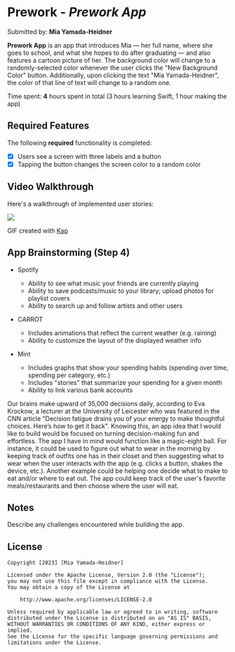 # Prework - *Prework App*

Submitted by: **Mia Yamada-Heidner**

**Prework App** is an app that introduces Mia — her full name, where she goes to school, and what she hopes to do after graduating — and also features a cartoon picture of her. The background color will change to a randomly-selected color whenever the user clicks the "New Background Color" button. Additionally, upon clicking the text "Mia Yamada-Heidner", the color of that line of text will change to a random one. 

Time spent: **4** hours spent in total (3 hours learning Swift, 1 hour making the app)

## Required Features

The following **required** functionality is completed:

- [X] Users see a screen with three labels and a button
- [X] Tapping the button changes the screen color to a random color
 
## Video Walkthrough

Here's a walkthrough of implemented user stories:

![](/Prework.gif)

<!-- Replace this with whatever GIF tool you used! -->
GIF created with [Kap](https://getkap.co/)
<!-- Recommended tools:
[Kap](https://getkap.co/) for macOS
[ScreenToGif](https://www.screentogif.com/) for Windows
[peek](https://github.com/phw/peek) for Linux. -->

## App Brainstorming (Step 4)
- Spotify 
    - Ability to see what music your friends are currently playing
    - Ability to save podcasts/music to your library; upload photos for playlist covers
    - Ability to search up and follow artists and other users

- CARROT
    - Includes animations that reflect the current weather (e.g. raining)
    - Ability to customize the layout of the displayed weather info

- Mint 
    - Includes graphs that show your spending habits (spending over time, spending per category, etc.)
    - Includes "stories" that summarize your spending for a given month
    - Ability to link various bank accounts

Our brains make upward of 35,000 decisions daily, according to Eva Krockow, a lecturer at the University of Leicester who was featured in the CNN article "Decision fatigue drains you of your energy to make thoughtful choices. Here’s how to get it back". Knowing this, an app idea that I would like to build would be focused on turning decision-making fun and effortless. The app I have in mind would function like a magic-eight ball. For instance, it could be used to figure out what to wear in the morning by keeping track of outfits one has in their closet and then suggesting what to wear when the user interacts with the app (e.g. clicks a button, shakes the device, etc.). Another example could be helping one decide what to make to eat and/or where to eat out. The app could keep track of the user's favorite meals/restaurants and then choose where the user will eat.

## Notes

Describe any challenges encountered while building the app.

## License

    Copyright [2023] [Mia Yamada-Heidner]

    Licensed under the Apache License, Version 2.0 (the "License");
    you may not use this file except in compliance with the License.
    You may obtain a copy of the License at

        http://www.apache.org/licenses/LICENSE-2.0

    Unless required by applicable law or agreed to in writing, software
    distributed under the License is distributed on an "AS IS" BASIS,
    WITHOUT WARRANTIES OR CONDITIONS OF ANY KIND, either express or implied.
    See the License for the specific language governing permissions and
    limitations under the License.
